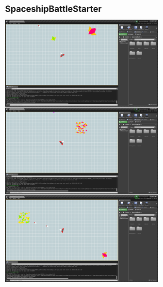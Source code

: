 # SpaceshipBattleStarter
![alt text](https://github.com/WINikolaev/SpaceshipBattleStarter/blob/master/Screenshots/ScreenShot00000.png)
![alt text](https://github.com/WINikolaev/SpaceshipBattleStarter/blob/master/Screenshots/ScreenShot00001.png)
![alt text](https://github.com/WINikolaev/SpaceshipBattleStarter/blob/master/Screenshots/ScreenShot00002.png)

